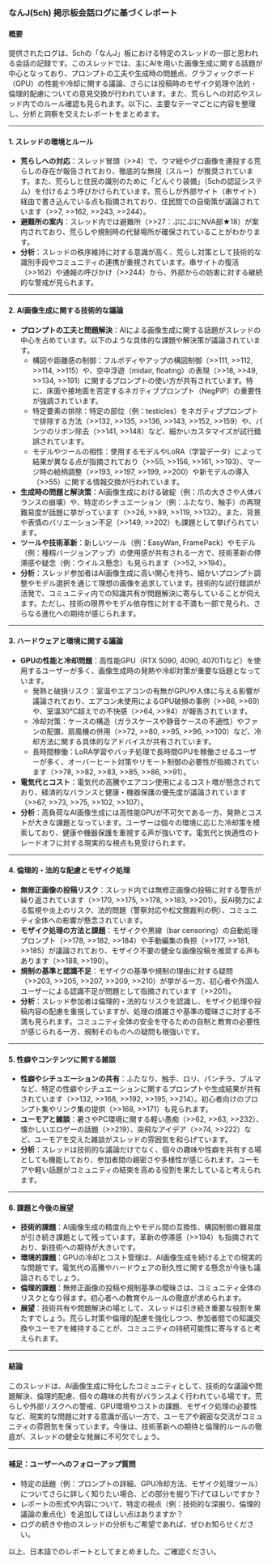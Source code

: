 ### なんJ(5ch) 掲示板会話ログに基づくレポート

#### 概要
提供されたログは、5chの「なんJ」板における特定のスレッドの一部と思われる会話の記録です。このスレッドでは、主にAIを用いた画像生成に関する話題が中心となっており、プロンプトの工夫や生成時の問題点、グラフィックボード（GPU）の性能や冷却に関する議論、さらには投稿時のモザイク処理や法的・倫理的配慮についての意見交換が行われています。また、荒らしへの対応やスレッド内でのルール確認も見られます。以下に、主要なテーマごとに内容を整理し、分析と洞察を交えたレポートをまとめます。

---

#### 1. スレッドの環境とルール
- **荒らしへの対応**：スレッド冒頭（>>4）で、ウマ絵やグロ画像を連投する荒らしの存在が報告されており、徹底的な無視（スルー）が推奨されています。また、荒らしと住民の識別のために「どんぐり装備」（5chの認証システム）を付けるよう呼びかけられています。荒らしが外部サイト（串サイト）経由で書き込んでいる点も指摘されており、住民間での自衛策が議論されています（>>7, >>162, >>243, >>244）。
- **避難所の案内**：スレッド内では避難所（>>27：ぷにぷにNVA部★18）が案内されており、荒らしや規制時の代替場所が確保されていることがわかります。
- **分析**：スレッドの秩序維持に対する意識が高く、荒らし対策として技術的な識別手段やコミュニティの連携が重視されています。串サイトの復活（>>162）や通報の呼びかけ（>>244）から、外部からの妨害に対する継続的な警戒が見られます。

---

#### 2. AI画像生成に関する技術的な議論
- **プロンプトの工夫と問題解決**：AIによる画像生成に関する話題がスレッドの中心を占めています。以下のような具体的な課題や解決策が議論されています。
  - 構図や距離感の制御：フルボディやアップの構図制御（>>111, >>112, >>114, >>115）や、空中浮遊（midair, floating）の表現（>>18, >>49, >>134, >>191）に関するプロンプトの使い方が共有されています。特に、床面や接地面を否定するネガティブプロンプト（NegPiP）の重要性が強調されています。
  - 特定要素の排除：特定の部位（例：testicles）をネガティブプロンプトで排除する方法（>>132, >>135, >>136, >>143, >>152, >>159）や、パンツのリボン除去（>>141, >>148）など、細かいカスタマイズが試行錯誤されています。
  - モデルやツールの相性：使用するモデルやLoRA（学習データ）によって結果が異なる点が指摘されており（>>55, >>156, >>161, >>193）、マージ時の絵柄調整（>>193, >>197, >>199, >>200）や新モデルの導入（>>55）に関する情報交換が行われています。
- **生成時の問題と解決策**：AI画像生成における破綻（例：爪の大きさや人体バランスの崩壊）や、特定のシチュエーション（例：ふたなり、触手）の再現難易度が話題に挙がっています（>>26, >>89, >>119, >>132）。また、背景や表情のバリエーション不足（>>149, >>202）も課題として挙げられています。
- **ツールや技術革新**：新しいツール（例：EasyWan, FramePack）やモデル（例：種籾バージョンアップ）の使用感が共有される一方で、技術革新の停滞感や疑念（例：ウイルス懸念）も見られます（>>52, >>194）。
- **分析**：スレッド参加者はAI画像生成に高い関心を持ち、細かいプロンプト調整やモデル選択を通じて理想の画像を追求しています。技術的な試行錯誤が活発で、コミュニティ内での知識共有が問題解決に寄与していることが伺えます。ただし、技術の限界やモデル依存性に対する不満も一部で見られ、さらなる進化への期待が感じられます。

---

#### 3. ハードウェアと環境に関する議論
- **GPUの性能と冷却問題**：高性能GPU（RTX 5090, 4090, 4070Tiなど）を使用するユーザーが多く、画像生成時の発熱や冷却対策が重要な話題となっています。
  - 発熱と破損リスク：室温やエアコンの有無がGPUや人体に与える影響が議論されており、エアコン未使用によるGPU破損の事例（>>66, >>69）や、室温30℃超えでの不快感（>>64, >>94）が報告されています。
  - 冷却対策：ケースの構造（ガラスケースや静音ケースの不適性）やファンの配置、扇風機の併用（>>72, >>80, >>95, >>96, >>100）など、冷却方法に関する具体的なアドバイスが共有されています。
  - 長時間稼働：LoRA学習やバッチ処理で長時間GPUを稼働させるユーザーが多く、オーバーヒート対策やリモート制御の必要性が指摘されています（>>78, >>82, >>83, >>85, >>86, >>91）。
- **電気代とコスト**：電気代の高騰やエアコン使用によるコスト増が懸念されており、経済的なバランスと健康・機器保護の優先度が議論されています（>>67, >>73, >>75, >>102, >>107）。
- **分析**：高負荷なAI画像生成には高性能GPUが不可欠である一方、発熱とコストが大きな課題となっています。ユーザーは個々の環境に応じた冷却策を模索しており、健康や機器保護を重視する声が強いです。電気代と快適性のトレードオフに対する現実的な視点も見受けられます。

---

#### 4. 倫理的・法的な配慮とモザイク処理
- **無修正画像の投稿リスク**：スレッド内では無修正画像の投稿に対する警告が繰り返されています（>>170, >>175, >>178, >>183, >>201）。反AI勢力による監視や炎上のリスク、法的問題（警察対応や松文館裁判の例）、コミュニティ全体への影響が懸念されています。
- **モザイク処理の方法と課題**：モザイクや黒線（bar censoring）の自動処理プロンプト（>>178, >>182, >>184）や手動編集の負担（>>177, >>181, >>185）が議論されており、モザイク不要の健全な画像投稿を推奨する声もあります（>>188, >>190）。
- **規制の基準と認識不足**：モザイクの基準や規制の理由に対する疑問（>>203, >>205, >>207, >>209, >>210）が挙がる一方、初心者や外国人ユーザーによる認識不足が問題として指摘されています（>>201）。
- **分析**：スレッド参加者は倫理的・法的なリスクを認識し、モザイク処理や投稿内容の配慮を重視していますが、処理の煩雑さや基準の曖昧さに対する不満も見られます。コミュニティ全体の安全を守るための自制と教育の必要性が感じられる一方、規制そのものへの疑問も根強いです。

---

#### 5. 性癖やコンテンツに関する雑談
- **性癖やシチュエーションの共有**：ふたなり、触手、ロリ、パンチラ、ブルマなど、特定の性癖やシチュエーションに関するプロンプトや生成結果が共有されています（>>132, >>168, >>192, >>195, >>214）。初心者向けのプロンプト集やリンク集の提供（>>168, >>171）も見られます。
- **ユーモアと雑談**：暑さやPC環境に関する軽い愚痴（>>62, >>63, >>232）、懐かしいエロゲーの話題（>>219）、突飛なアイデア（>>74, >>222）など、ユーモアを交えた雑談がスレッドの雰囲気を和らげています。
- **分析**：スレッドは技術的な議論だけでなく、個々の趣味や性癖を共有する場としても機能しており、参加者間の親密さや多様性が感じられます。ユーモアや軽い話題がコミュニティの結束を高める役割を果たしていると考えられます。

---

#### 6. 課題と今後の展望
- **技術的課題**：AI画像生成の精度向上やモデル間の互換性、構図制御の難易度が引き続き課題として残っています。革新の停滞感（>>194）も指摘されており、新技術への期待が大きいです。
- **環境的課題**：GPUの冷却とコスト管理は、AI画像生成を続ける上での現実的な問題です。電気代の高騰やハードウェアの耐久性に関する懸念が今後も議論されるでしょう。
- **倫理的課題**：無修正画像の投稿や規制基準の曖昧さは、コミュニティ全体のリスクとなり得ます。初心者への教育やルールの徹底が求められます。
- **展望**：技術共有や問題解決の場として、スレッドは引き続き重要な役割を果たすでしょう。荒らし対策や倫理的配慮を強化しつつ、参加者間での知識交換やユーモアを維持することが、コミュニティの持続可能性に寄与すると考えられます。

---

#### 結論
このスレッドは、AI画像生成に特化したコミュニティとして、技術的な議論や問題解決、倫理的配慮、個々の趣味の共有がバランスよく行われている場です。荒らしや外部リスクへの警戒、GPU環境やコストの課題、モザイク処理の必要性など、現実的な問題に対する意識が高い一方で、ユーモアや親密な交流がコミュニティの雰囲気を保っています。今後は、技術革新への期待と倫理的ルールの徹底が、スレッドの健全な発展に不可欠でしょう。

---

#### 補足：ユーザーへのフォローアップ質問
- 特定の話題（例：プロンプトの詳細、GPU冷却方法、モザイク処理ツール）についてさらに詳しく知りたい場合、どの部分を掘り下げてほしいですか？
- レポートの形式や内容について、特定の視点（例：技術的な深掘り、倫理的議論の重点化）を追加してほしい点はありますか？
- ログの続きや他のスレッドの分析もご希望であれば、ぜひお知らせください。

以上、日本語でのレポートとしてまとめました。ご確認ください。